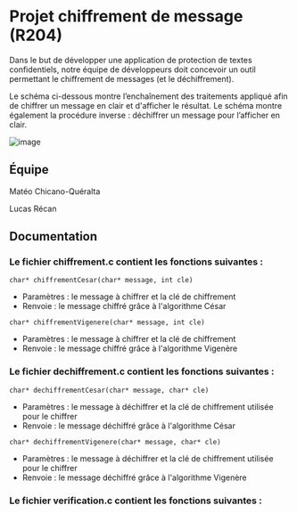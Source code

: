 # Projet chiffrement de message (R204)

Dans le but de développer une application de protection de textes confidentiels, notre équipe de développeurs doit concevoir un
outil permettant le chiffrement de messages (et le déchiffrement).

Le schéma ci-dessous montre l’enchaînement des traitements appliqué afin
de chiffrer un message en clair et d'afficher le résultat. Le schéma montre
également la procédure inverse : déchiffrer un message pour l’afficher en clair.

![image](https://github.com/user-attachments/assets/7acd53e3-afb2-4468-93e0-c3f54bc3ca0c)

## Équipe

Matéo Chicano-Quéralta

Lucas Récan

## Documentation

### Le fichier chiffrement.c contient les fonctions suivantes :

`char* chiffrementCesar(char* message, int cle)`
  - Paramètres : le message à chiffrer et la clé de chiffrement
  - Renvoie : le message chiffré grâce à l'algorithme César

`char* chiffrementVigenere(char* message, int cle)`
  - Paramètres : le message à chiffrer et la clé de chiffrement
  - Renvoie : le message chiffré grâce à l'algorithme Vigenère

### Le fichier dechiffrement.c contient les fonctions suivantes :

`char* dechiffrementCesar(char* message, char* cle)`
  - Paramètres : le message à déchiffrer et la clé de chiffrement utilisée pour le chiffrer
  - Renvoie : le message déchiffré grâce à l'algorithme César

`char* dechiffrementVigenere(char* message, char* cle)`
  - Paramètres : le message à déchiffrer et la clé de chiffrement utilisée pour le chiffrer
  - Renvoie : le message déchiffré grâce à l'algorithme Vigenère

### Le fichier verification.c contient les fonctions suivantes :

